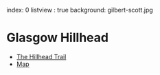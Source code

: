 index: 0
listview : true
background: gilbert-scott.jpg

# Glasgow Hillhead

* [The Hillhead Trail](tour:hillhead-trail)
* [Map](map:default_diagram)

